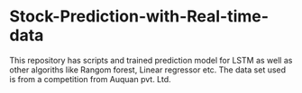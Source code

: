 # Stock-Prediction-with-Real-time-data
This repository has scripts and trained  prediction model for LSTM as well as other algoriths like Rangom forest, Linear regressor etc. The data set used is from a competition from Auquan pvt. Ltd.
